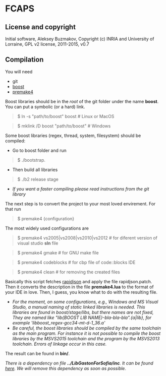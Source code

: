 # FCAPS

## License and copyright

Initial software, Aleksey Buzmakov, Copyright (c) INRIA and University of Lorraine, GPL v2 license, 2011-2015, v0.7

## Compilation
You will need
* git
* [boost](http://www.boost.org/)
* [premake4](https://premake.github.io/download.html)

Boost libraries should be in the _root_ of the git folder under the name __boost__. 
You can put a symbolic (or a hard) link.

> $ ln -s "path/to/boost" boost \# Linux or MacOS

> $ mklink /D boost "path/to/boost" \# Windows

Some boost libraries (regex, thread, system, filesystem) should be compiled:
* Go to boost folder and run 

> $ ./bootstrap.

* Then build all libraries

> $ ./b2 release stage

* _If you want a faster compiling please read instructions from the git library_

The next step is to convert the project to your most loved envirement. For that run

> $ premake4 {configuration}

The most widely used configurations are 

> $ premake4 vs2005|vs2008|vs2010|vs2012 \# for diferent version of visual studio **sln** file

> $ premake4 gmake \# for GNU make file

> $ premake4 codeblocks \# for cbp file of code::blocks IDE

> $ premake4 clean \# for removing the created files

Basically this script fetches [rapidjson](https://github.com/miloyip/rapidjson.git) and apply the file rapidjson.patch.
Then it converts the description in the file __premake4.lua__ to the format of your IDE in love.
Then, I guess, you know what to do with the resulting file.

* *For the moment, on some configurations, e.g., Windows and MS Visual Studio, a manual naming of static linked libraries is needed. This libraries are found in boost/stage/libs, but there names are not fixed, They are named like "lib{BOOST LIB NAME}-bla-bla-bla".{a|lib}, for example 'libboost_regex-gcc34-mt-d-1_36.a'*
* *Be careful, the boost libraries should be compiled by the same toolchain as the main program. For instance it is not possible to compile the boost libraries by the MSVS2015 toolchain and the program by the MSVS2013 toolchain. Errors of linkage occur in this case.* 

The result can be found in __bin/__.

*There is a dependency on file __../LibGastonForSofia/inc__. It can be found [here](https://github.com/AlekseyBuzmakov/LibGastonForSofia/blob/master/inc/LibGastonForSofia.h).
We will remove this dependency as soon as possible.*

<!--*If the program cannot be linked try to remove '-s' key in line 'LDFLAGS_RELEASE = $(LDFLAGS) -s' from Sofia-PS/makefile*-->

